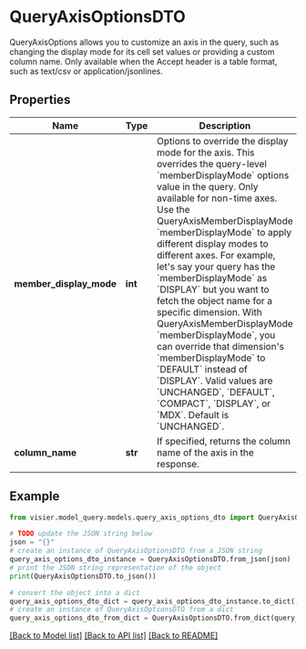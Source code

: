 # QueryAxisOptionsDTO

QueryAxisOptions allows you to customize an axis in the query, such as changing the display mode for its cell set values or providing a custom column name.  Only available when the Accept header is a table format, such as text/csv or application/jsonlines.

## Properties

Name | Type | Description | Notes
------------ | ------------- | ------------- | -------------
**member_display_mode** | **int** | Options to override the display mode for the axis. This overrides the query-level &#x60;memberDisplayMode&#x60; options value in the query.  Only available for non-time axes. Use the QueryAxisMemberDisplayMode &#x60;memberDisplayMode&#x60; to apply different display modes to different axes.  For example, let&#39;s say your query has the &#x60;memberDisplayMode&#x60; as &#x60;DISPLAY&#x60; but you want to fetch the object name for a specific dimension.  With QueryAxisMemberDisplayMode &#x60;memberDisplayMode&#x60;, you can override that dimension&#39;s &#x60;memberDisplayMode&#x60; to &#x60;DEFAULT&#x60; instead of &#x60;DISPLAY&#x60;.   Valid values are &#x60;UNCHANGED&#x60;, &#x60;DEFAULT&#x60;, &#x60;COMPACT&#x60;, &#x60;DISPLAY&#x60;, or &#x60;MDX&#x60;. Default is &#x60;UNCHANGED&#x60;. | [optional] 
**column_name** | **str** | If specified, returns the column name of the axis in the response. | [optional] 

## Example

```python
from visier.model_query.models.query_axis_options_dto import QueryAxisOptionsDTO

# TODO update the JSON string below
json = "{}"
# create an instance of QueryAxisOptionsDTO from a JSON string
query_axis_options_dto_instance = QueryAxisOptionsDTO.from_json(json)
# print the JSON string representation of the object
print(QueryAxisOptionsDTO.to_json())

# convert the object into a dict
query_axis_options_dto_dict = query_axis_options_dto_instance.to_dict()
# create an instance of QueryAxisOptionsDTO from a dict
query_axis_options_dto_from_dict = QueryAxisOptionsDTO.from_dict(query_axis_options_dto_dict)
```
[[Back to Model list]](../README.md#documentation-for-models) [[Back to API list]](../README.md#documentation-for-api-endpoints) [[Back to README]](../README.md)


